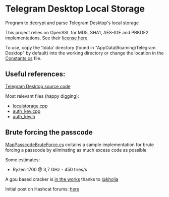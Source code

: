 # Telegram Desktop Local Storage
Program to decrypt and parse Telegram Desktop's local storage

This project relies on OpenSSL for MD5, SHA1, AES-IGE and PBKDF2 implementations. See their [license here](https://www.openssl.org/source/license.txt).

To use, copy the 'tdata' directory (found in "AppData\Roaming\Telegram Desktop" by default) into the working directory or change the location in the [Constants.cs](https://github.com/MihaZupan/TelegramDesktopLocalStorage/blob/master/src/TelegramLocalStorage/Constants.cs) file.

## Useful references:

[Telegram Desktop source code](https://github.com/telegramdesktop/tdesktop)

Most relevant files (happy digging):
* [localstorage.cpp](https://github.com/telegramdesktop/tdesktop/blob/dev/Telegram/SourceFiles/storage/localstorage.cpp)
* [auth_key.cpp](https://github.com/telegramdesktop/tdesktop/blob/dev/Telegram/SourceFiles/mtproto/auth_key.cpp)
* [auth_key.h](https://github.com/telegramdesktop/tdesktop/blob/dev/Telegram/SourceFiles/mtproto/auth_key.h)

## Brute forcing the passcode

[MapPasscodeBruteForce.cs](https://github.com/MihaZupan/TelegramDesktopLocalStorage/blob/master/src/TelegramLocalStorage/MapPasscodeBruteForce.cs) coitains a sample implementation for brute forcing a passcode by eliminating as much excess code as possible

Some estimates:
* Ryzen 1700	@ 3,7 GHz - 450 tries/s


A gpu based cracker is [in the works](https://github.com/magnumripper/JohnTheRipper/issues/3280) thanks to [@kholia](https://github.com/kholia)

Initial post on Hashcat forums: [here](https://hashcat.net/forum/thread-7598.html)
